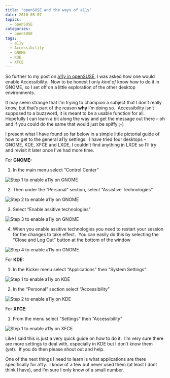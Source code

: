 ```yaml
---
title: "openSUSE and the ways of a11y"
date: 2010-05-07
topics:
  - openSUSE
categories:
  - openSUSE
tags:
  - a11y
  - Accessibility
  - GNOME
  - KDE
  - XFCE
---
```

So further to my post on [a11y in openSUSE][1], I was asked how one would enable Accessibility.  Now to be honest I only *kind of* know how to do it in GNOME, so I set off on a little exploration of the other desktop environments.

 [1]: /post/2010-05-06-getting-opensuse-from-a-to-y "Getting openSUSE from A to Y"

It may seem strange that I’m trying to champion a subject that I don’t really know, but that’s part of the reason **why** I’m doing so.  Accessibility isn’t supposed to a buzzword, it is meant to be a usable function for all.  Hopefully I can learn a bit along the way and get the message out there – oh and if you could do the same that would just be spiffy ;-)

I present what I have found so far below in a simple little pictorial guide of how to get to the general a11y settings.  I have tried four desktops – GNOME, KDE, XFCE and LXDE, I couldn’t find anything in LXDE so I’ll try and revisit it later once I’ve had more time.

For **GNOME:**

1. In the main menu select “Control Center”

![Step 1 to enable a11y on GNOME][3]

 [3]: ../../../images/a11y/EnableGNOMEa11y-1.png

2. Then under the “Personal” section, select “Assistive Technologies”

![Step 2 to enable a11y on GNOME][4]

 [4]: ../../../images/a11y/EnableGNOMEa11y-2.5.png

3. Select “Enable assitive technologies”

![Step 3 to enable a11y on GNOME][5]

 [5]: ../../../images/a11y/EnableGNOMEa11y-3.png

4. When you enable assitive technologies you need to restart your session for the changes to take effect.  You can easily do this by selecting the “Close and Log Out” button at the bottom of the window

![Step 4 to enable a11y on GNOME][6]

 [6]: ../../../images/a11y/EnableGNOMEa11y-4.png

For **KDE:**

1. In the Kicker menu select “Applications” then “System Settings”

![Step 1 to enable a11y on KDE][7]

 [7]: ../../../images/a11y/EnableKDEa11y-1.png

2. In the “Personal” section select “Accessibility”

![Step 2 to enable a11y on KDE][8]

 [8]: ../../../images/a11y/EnableKDEa11y-2.5.png

For **XFCE**:

1. From the menu select “Settings” then “Accessibility”

![Step 1 to enable a11y on XFCE][9]

 [9]: ../../../images/a11y/EnableXFCEa11y-1.5.png

Like I said this is just a very quick guide on how to do it.  I’m very sure there are more settings to deal with, especially in KDE but I don’t know them (yet).  If you do then please shout out and help.

One of the next things I need to learn is what applications are there specifically for a11y.  I know of a few but never used them (at least I dont think I have), and I’m sure I only know of a small number.
